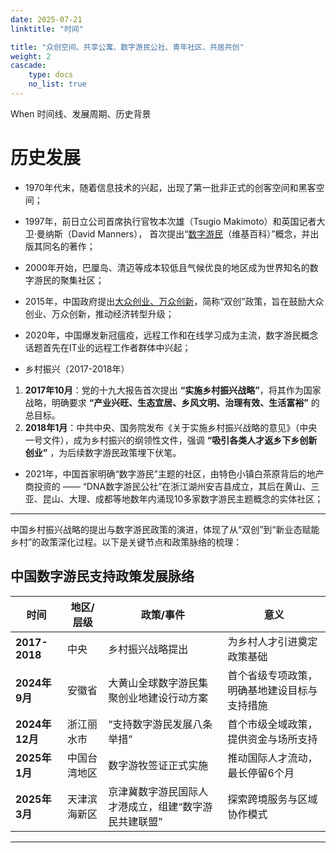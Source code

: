 ```yaml
---
date: 2025-07-21
linktitle: "时间"

title: "众创空间、共享公寓、数字游民公社、青年社区、共居共创"
weight: 2
cascade:
    type: docs
    no_list: true
---
```



When 时间线、发展周期、历史背景  

# 历史发展

- 1970年代末，随着信息技术的兴起，出现了第一批非正式的创客空间和黑客空间；

- 1997年，前日立公司首席执行官牧本次雄（Tsugio Makimoto）和英国记者大卫·曼纳斯（David Manners），
首次提出“[数字游民](https://zh.wikipedia.org/wiki/数字游民)（维基百科）”概念，并出版其同名的著作；

- 2000年开始，巴厘岛、清迈等成本较低且气候优良的地区成为世界知名的数字游民的聚集社区；

- 2015年，中国政府提出[大众创业、万众创新](https://zh.wikipedia.org/zh-hans/大众创业、万众创新)，简称“双创”政策，旨在鼓励大众创业、万众创新，推动经济转型升级；

- 2020年，中国爆发新冠瘟疫，远程工作和在线学习成为主流，数字游民概念话题首先在IT业的远程工作者群体中兴起；

- 乡村振兴（2017-2018年）
1. **2017年10月**：党的十九大报告首次提出 **“实施乡村振兴战略”**，将其作为国家战略，明确要求 **“产业兴旺、生态宜居、乡风文明、治理有效、生活富裕”** 的总目标。
2. **2018年1月**：中共中央、国务院发布《关于实施乡村振兴战略的意见》（中央一号文件），成为乡村振兴的纲领性文件，强调 **“吸引各类人才返乡下乡创新创业”** ，为后续数字游民政策埋下伏笔。


- 2021年，中国首家明确“数字游民”主题的社区，由特色小镇白茶原背后的地产商投资的 —— “DNA数字游民公社”在浙江湖州安吉县成立，其后在黄山、三亚、昆山、大理、成都等地数年内涌现10多家数字游民主题概念的实体社区；

---

中国乡村振兴战略的提出与数字游民政策的演进，体现了从“双创”到“新业态赋能乡村”的政策深化过程。以下是关键节点和政策脉络的梳理：

## 中国数字游民支持政策发展脉络
| **时间** | **地区/层级**  | **政策/事件** | **意义**   |
|-------------|----------|------------|------------|
| **2017-2018**  | 中央   | 乡村振兴战略提出| 为乡村人才引进奠定政策基础 |
| **2024年9月**  | 安徽省           | 大黄山全球数字游民集聚创业地建设行动方案                    | 首个省级专项政策，明确基地建设目标与支持措施 |
| **2024年12月** | 浙江丽水市       | “支持数字游民发展八条举措”                                  | 首个市级全域政策，提供资金与场所支持               |
| **2025年1月**  | 中国台湾地区     | 数字游牧签证正式实施                                        | 推动国际人才流动，最长停留6个月         |
| **2025年3月**  | 天津滨海新区     | 京津冀数字游民国际人才港成立，组建“数字游民共建联盟”        | 探索跨境服务与区域协作模式  |

---

